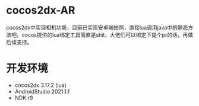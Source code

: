 # cocos2dx-AR
cocos2dx中实现相机功能，目前已实现安卓端拍照，直接lua调用java中的静态方法吧。cocos提供的lua绑定工具简直是shit，大佬们可以绑定下提个pr的话，再做后续支持。

# 开发环境
- cocos2dx 3.17.2 (lua)
- AndroidStudio 2021.1.1
- NDK r9